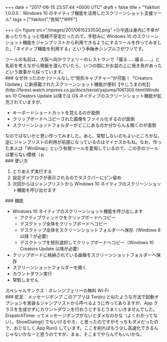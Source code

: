 
+++
date = "2017-06-15 23:57:44 +0000 UTC"
draft = false
title = "Yakitori 1.0.0.0：Windows 10 のネイティブ機能を活用したスクリーンショット支援ツール"
tags = ["Yakitori","告知","WPF"]

+++
{{< figure src="/images/20170615233530.png"  >}}今週は身内に不幸があったりちょっと情緒不安定だったので、手慰みに Windows 10 のスクリーンショット機能をジャンプリストから利用できるようにするツールを作ってみました。「ネイティブ機能を利用する」という<s>手抜き</s>シンプルさがウリです。
<div class="github-card" data-user="daruyanagi" data-repo="Yakitori" data-width="400" data-height="" data-theme="default"></div>
<script src="https://cdn.jsdelivr.net/github-cards/latest/widget.js"></script>
ツールの名前は、大阪へ向かうフェリーのレストランで「撮る……撮る……」と名前を考えながら晩飯を選んでいたら、いつの間にかお盆の上に焼き鳥があったという故事から採っています。

<div class="section">
    ### なぜ作ったのか
    [ツールなしで“矩形キャプチャー”が可能！「Creators Update」に新搭載されたスクリーンショット機能が便利【やじうまの杜】](http://forest.watch.impress.co.jp/docs/serial/yajiuma/1061300.html)Windows 10 Creators Update 以降では OS ネイティブのスクリーンショット機能が拡充されていますが、

<ul>
<li>キーボードショートカットを覚えるのが面倒</li>
<li>クリップボードへコピーされた画像をファイル化するのが面倒</li>
<li>スクリーンショットフォルダーがどこにあるのか分からん＆開くのが面倒</li>
</ul>なのではないかと思い作ってみました。あと、常駐しないのもよいところかな。逆にジャンプリストの利用が前提になっているのはマイナスかもね。なお、作った本人は「WinSnap」という有償ツールを愛用しているので、この手のツールは要らない模様（ぉ

</div>
<div class="section">
    ### 使い方
    
<ol>
<li>とりあえず実行する</li>
<li>設定ダイアログが表示されるのでタスクバーにピン留め</li>
<li>次回からはジャンプリストから Windows 10 ネイティブのスクリーンショット機能を呼び出せます</li>
</ol>
</div>
<div class="section">
    ### 機能
    
<ul>
<li>Windows 10 ネイティブのスクリーンショット機能を呼び出します
<ul>
<li>アクティブウィンドウをクリップボードへコピー</li>
<li>デスクトップ全体をクリップボードへコピー</li>
<li>デスクトップ全体をスクリーンショットフォルダーへ保存（Windows 8以降？が必要）</li>
<li>デスクトップを矩形選択してクリップボードへコピー（Windows 10 Creators Update 以降が必要）</li>
</ul></li>
<li>クリップボードに格納されている画像をスクリーンショットフォルダーへ保存</li>
<li>スクリーンショットフォルダーを開く</li>
<li>カウントダウン実行</li>
<li>常駐しません</li>
</ul>スペシャルサンクス：オレンジフェリーの無料 Wi-Fi

</div>
<div class="section">
    ### 蛇足：メッセージポンプ
    このアプリは Tonjiru と似たような方法で起動オプションを実装＆ジャンプリストから呼べるように作ってありますが、App クラスを生成せずにカウントダウンを行おうとするとうまくいきませんでした。DispatchTimer ってメッセージポンプがないとダメなのかな（よくわかってない）。ShowDialog() でもいけるやろ、と思ったのですがそっちもダメだったので、おとなしく App.Run() しています。ここを削ればもう少し高速化できるんじゃないかなーと思うのですが、まぁ、そこまでやらんでもいいかな。

</div>

